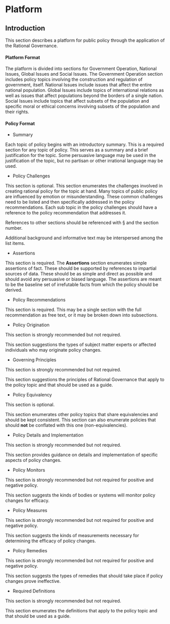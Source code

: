# Platform

## Introduction

This section describes a platform for public policy through the application of the Rational Governance. 

#### Platform Format

The platform is divided into sections for Government Operation, National Issues, Global Issues and Social Issues.  The Government Operation section includes policy topics involving the construction and regulation of government, itself.  National Issues include issues that affect the entire national population.  Global Issues include topics of international relations as well as issues that affect populations beyond the borders of a single nation.  Social Issues include topics that affect subsets of the population and specific moral or ethical concerns involving subsets of the population and their rights.  

#### Policy Format

- Summary

Each topic of policy begins with an introductory summary.  This is a required section for any topic of policy.  This serves as a summary and a brief justification for the topic.  Some persuasive language may be used in the justification of the topic, but no partisan or other irrational language may be used.

- Policy Challenges

This section is optional.  This section enumerates the challenges involved in creating rational policy for the topic at hand.  Many topics of public policy are influenced by emotion or misunderstanding.  These common challenges need to be listed and then specifically addressed in the policy recommendations.  Each sub topic in the policy challenges should have a reference to the policy recommendation that addresses it.

References to other sections should be referenced with § and the section number.

Additional background and informative text may be interspersed among the list items.

- Assertions

This section is required.  The **Assertions** section enumerates simple assertions of fact.  These should be supported by references to impartial sources of data.  These should be as simple and direct as possible and should avoid any persuasive or biased language.  The assertions are meant to be the baseline set of irrefutable facts from which the policy should be derived.

- Policy Recommendations

This section is required.  This may be a single section with the full recommendation as free text, or it may be broken down into subsections.

- Policy Origination

This section is strongly recommended but not required.

This section suggestions the types of subject matter experts or affected individuals who may originate policy changes. 

- Governing Principles

This section is strongly recommended but not required.

This section suggestions the principles of Rational Governance that apply to the policy topic and that should be used as a guide.

- Policy Equivalency

This section is optional.

This section enumerates other policy topics that share equivalencies and should be kept consistent.
This section can also enumerate policies that should **not** be conflated with this one (non-equivalencies).

- Policy Details and Implementation

This section is strongly recommended but not required.

This section provides guidance on details and implementation of specific aspects of policy changes.

- Policy Monitors

This section is strongly recommended but not required for positive and negative policy.

This section suggests the kinds of bodies or systems will monitor policy changes for efficacy.

- Policy Measures

This section is strongly recommended but not required for positive and negative policy.

This section suggests the kinds of measurements necessary for determining the efficacy of policy changes.

- Policy Remedies

This section is strongly recommended but not required for positive and negative policy.

This section suggests the types of remedies that should take place if policy changes prove ineffective.

- Required Definitions

This section is strongly recommended but not required.

This section enumerates the definitions that apply to the policy topic and that should be used as a guide. 
